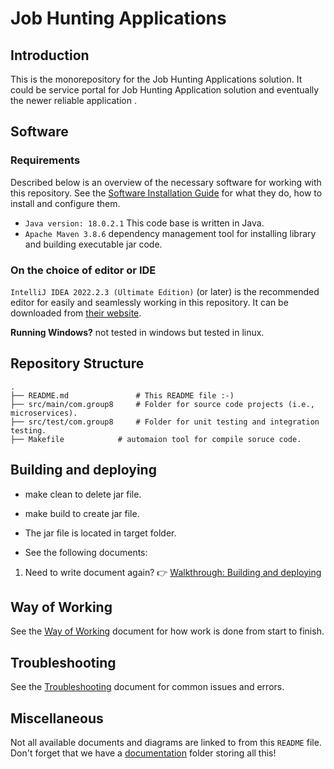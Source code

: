 # Job Hunting Applications

## Introduction

This is the monorepository for the Job Hunting Applications solution. It could be service portal for Job Hunting Application solution and eventually the newer reliable application .

## Software

### Requirements

Described below is an overview of the necessary software for working with this repository. See the [Software Installation Guide](documentation/on-boarding/software-installation-guide.md) for what they do, how to install and configure them.

- `Java version: 18.0.2.1` This code base is written in Java.
- `Apache Maven 3.8.6` dependency management tool for installing library and building executable jar code.

### On the choice of editor or IDE

`IntelliJ IDEA 2022.2.3 (Ultimate Edition)` (or later) is the recommended editor for easily and seamlessly working in this repository. It can be downloaded from [their website](https://www.jetbrains.com/idea/download/#section=linux/).

**Running Windows?** not tested in windows but tested in linux.

## Repository Structure

```
.
├── README.md               # This README file :-)
├── src/main/com.group8     # Folder for source code projects (i.e., microservices).
├── src/test/com.group8     # Folder for unit testing and integration testing.
├── Makefile            # automaion tool for compile soruce code.
```

## Building and deploying
* make clean to delete jar file. 
* make build to create jar file. 
* The jar file is located in target folder. 

* See the following documents:

1. Need to write document again? 👉 [Walkthrough: Building and deploying](./documentation/on-boarding/walkthrough-building-and-deploying.md)

## Way of Working

See the [Way of Working](./documentation/way-of-working/way-of-working.md) document for how work is done from start to finish.

## Troubleshooting

See the [Troubleshooting](./documentation/troubleshooting/troubleshooting.md) document for common issues and errors.

## Miscellaneous

Not all available documents and diagrams are linked to from this `README` file. Don't forget that we have a [documentation](./documentation/) folder storing all this!
